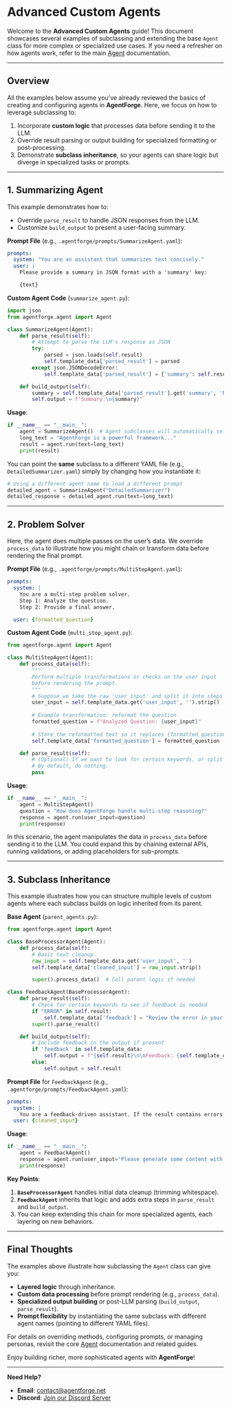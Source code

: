 # Advanced Custom Agents 

Welcome to the **Advanced Custom Agents** guide! This document showcases several examples of subclassing and extending the base `Agent` class for more complex or specialized use cases. If you need a refresher on how agents work, refer to the main [Agent](AgentClass.md) documentation.

---

## Overview

All the examples below assume you’ve already reviewed the basics of creating and configuring agents in **AgentForge**. Here, we focus on how to leverage subclassing to:

1. Incorporate **custom logic** that processes data before sending it to the LLM.  
2. Override result parsing or output building for specialized formatting or post-processing.  
3. Demonstrate **subclass inheritance**, so your agents can share logic but diverge in specialized tasks or prompts.

---

## 1. Summarizing Agent

This example demonstrates how to:

- Override `parse_result` to handle JSON responses from the LLM.
- Customize `build_output` to present a user-facing summary.

**Prompt File** (e.g., `.agentforge/prompts/SummarizeAgent.yaml`):

```yaml
prompts:
  system: "You are an assistant that summarizes text concisely."
  user: |
    Please provide a summary in JSON format with a 'summary' key:

    {text}
```

**Custom Agent Code** (`summarize_agent.py`):

```python
import json
from agentforge.agent import Agent

class SummarizeAgent(Agent):
    def parse_result(self):
        # Attempt to parse the LLM's response as JSON
        try:
            parsed = json.loads(self.result)
            self.template_data['parsed_result'] = parsed
        except json.JSONDecodeError:
            self.template_data['parsed_result'] = {'summary': self.result}

    def build_output(self):
        summary = self.template_data['parsed_result'].get('summary', 'No summary found.')
        self.output = f"Summary:\n{summary}"
```

**Usage**:

```python
if __name__ == "__main__":
    agent = SummarizeAgent()  # Agent subclasses will automatically select the YAML file with the same class name
    long_text = "AgentForge is a powerful framework..."
    result = agent.run(text=long_text)
    print(result)
```

You can point the **same** subclass to a different YAML file (e.g., `DetailedSummarizer.yaml`) simply by changing how you instantiate it:

```python
# Using a different agent name to load a different prompt
detailed_agent = SummarizeAgent("DetailedSummarizer")
detailed_response = detailed_agent.run(text=long_text)
```

---

## 2. Problem Solver

Here, the agent does multiple passes on the user’s data. We override `process_data` to illustrate how you might chain or transform data before rendering the final prompt.

**Prompt File** (e.g., `.agentforge/prompts/MultiStepAgent.yaml`):

```yaml
prompts:
  system: |
    You are a multi-step problem solver.
    Step 1: Analyze the question.
    Step 2: Provide a final answer.

  user: {formatted_question}
```

**Custom Agent Code** (`multi_step_agent.py`):

```python
from agentforge.agent import Agent

class MultiStepAgent(Agent):
    def process_data(self):
        """
        Perform multiple transformations or checks on the user input
        before rendering the prompt.
        """
        # Suppose we take the raw 'user_input' and split it into steps
        user_input = self.template_data.get('user_input', '').strip()
        
        # Example transformation: reformat the question
        formatted_question = f"Analyzed Question: {user_input}"
        
        # Store the reformatted text so it replaces {formatted_question} in the prompt
        self.template_data['formatted_question'] = formatted_question

    def parse_result(self):
        # (Optional) If we want to look for certain keywords, or split the output into multiple sections...
        # By default, do nothing.
        pass
```

**Usage**:

```python
if __name__ == "__main__":
    agent = MultiStepAgent()
    question = "How does AgentForge handle multi-step reasoning?"
    response = agent.run(user_input=question)
    print(response)
```

In this scenario, the agent manipulates the data in `process_data` before sending it to the LLM. You could expand this by chaining external APIs, running validations, or adding placeholders for sub-prompts.

---

## 3. Subclass Inheritance

This example illustrates how you can structure multiple levels of custom agents where each subclass builds on logic inherited from its parent.

**Base Agent** (`parent_agents.py`):

```python
from agentforge.agent import Agent

class BaseProcessorAgent(Agent):
    def process_data(self):
        # Basic text cleanup
        raw_input = self.template_data.get('user_input', '')
        self.template_data['cleaned_input'] = raw_input.strip()

        super().process_data()  # Call parent logic if needed

class FeedbackAgent(BaseProcessorAgent):
    def parse_result(self):
        # Check for certain keywords to see if feedback is needed
        if "ERROR" in self.result:
            self.template_data['feedback'] = "Review the error in your output."
        super().parse_result()

    def build_output(self):
        # Include feedback in the output if present
        if 'feedback' in self.template_data:
            self.output = f"{self.result}\n\nFeedback: {self.template_data['feedback']}"
        else:
            self.output = self.result
```

**Prompt File** for `FeedbackAgent` (e.g., `.agentforge/prompts/FeedbackAgent.yaml`):

```yaml
prompts:
  system: |
    You are a feedback-driven assistant. If the result contains errors, provide guidance.
  user: {cleaned_input}
```

**Usage**:

```python
if __name__ == "__main__":
    agent = FeedbackAgent()
    response = agent.run(user_input="Please generate some content with an intentional error.")
    print(response)
```

**Key Points**:

1. **`BaseProcessorAgent`** handles initial data cleanup (trimming whitespace).  
2. **`FeedbackAgent`** inherits that logic and adds extra steps in `parse_result` and `build_output`.  
3. You can keep extending this chain for more specialized agents, each layering on new behaviors.

---

## Final Thoughts

The examples above illustrate how subclassing the `Agent` class can give you:

- **Layered logic** through inheritance.  
- **Custom data processing** before prompt rendering (e.g., `process_data`).  
- **Specialized output building** or post-LLM parsing (`build_output`, `parse_result`).  
- **Prompt flexibility** by instantiating the same subclass with different agent names (pointing to different YAML files).

For details on overriding methods, configuring prompts, or managing personas, revisit the core [Agent](AgentClass.md) documentation and related guides.  

Enjoy building richer, more sophisticated agents with **AgentForge**!

---

**Need Help?**  
- **Email**: [contact@agentforge.net](mailto:contact@agentforge.net)  
- **Discord**: [Join our Discord Server](https://discord.gg/ttpXHUtCW6)